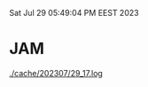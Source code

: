 Sat Jul 29 05:49:04 PM EEST 2023
# JAM
<a href='./cache/202307/29_17.log'>./cache/202307/29_17.log</a>
